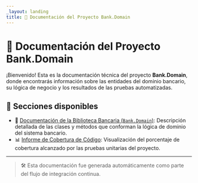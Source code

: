 ```yaml
---
_layout: landing
title: 📘 Documentación del Proyecto Bank.Domain
---
```


# 📘 Documentación del Proyecto Bank.Domain

¡Bienvenido! Esta es la documentación técnica del proyecto **Bank.Domain**, donde encontrarás información sobre las entidades del dominio bancario, su lógica de negocio y los resultados de las pruebas automatizadas.

## 📂 Secciones disponibles

- 🏦 [Documentación de la Biblioteca Bancaria (`Bank.Domain`)](Bank.Domain.html): Descripción detallada de las clases y métodos que conforman la lógica de dominio del sistema bancario.
- 📊 [Informe de Cobertura de Código](coverage): Visualización del porcentaje de cobertura alcanzado por las pruebas unitarias del proyecto.

---

> 🛠️ Esta documentación fue generada automáticamente como parte del flujo de integración continua.
